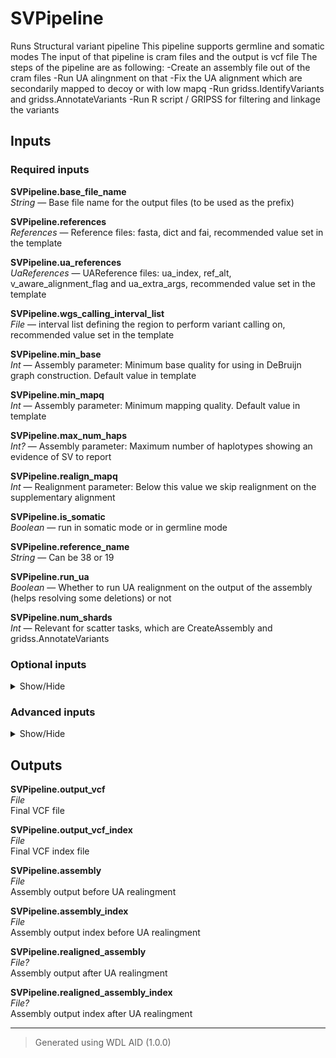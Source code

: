 # SVPipeline
Runs Structural variant pipeline
This pipeline supports germline and somatic modes
The input of that pipeline is cram files and the output is vcf file
The steps of the pipeline are as following:
-Create an assembly file out of the cram files
-Run UA alingnment on that
-Fix the UA alignment which are secondarily mapped to decoy or with low mapq
-Run gridss.IdentifyVariants and gridss.AnnotateVariants
-Run R script / GRIPSS for filtering and linkage the variants

## Inputs

### Required inputs
<p name="SVPipeline.base_file_name">
        <b>SVPipeline.base_file_name</b><br />
        <i>String </i> &mdash; 
         Base file name for the output files (to be used as the prefix) <br /> 
</p>
<p name="SVPipeline.references">
        <b>SVPipeline.references</b><br />
        <i>References </i> &mdash; 
         Reference files: fasta, dict and fai, recommended value set in the template <br /> 
</p>
<p name="SVPipeline.ua_references">
        <b>SVPipeline.ua_references</b><br />
        <i>UaReferences </i> &mdash; 
         UAReference files: ua_index, ref_alt, v_aware_alignment_flag and ua_extra_args, recommended value set in the template <br /> 
</p>
<p name="SVPipeline.wgs_calling_interval_list">
        <b>SVPipeline.wgs_calling_interval_list</b><br />
        <i>File </i> &mdash; 
         interval list defining the region to perform variant calling on, recommended value set in the template <br /> 
</p>
<p name="SVPipeline.min_base">
        <b>SVPipeline.min_base</b><br />
        <i>Int </i> &mdash; 
         Assembly parameter: Minimum base quality for using in DeBruijn graph construction. Default value in template <br /> 
</p>
<p name="SVPipeline.min_mapq">
        <b>SVPipeline.min_mapq</b><br />
        <i>Int </i> &mdash; 
         Assembly parameter: Minimum mapping quality. Default value in template <br /> 
</p>
<p name="SVPipeline.max_num_haps">
        <b>SVPipeline.max_num_haps</b><br />
        <i>Int? </i> &mdash; 
         Assembly parameter: Maximum number of haplotypes showing an evidence of SV to report <br /> 
</p>
<p name="SVPipeline.realign_mapq">
        <b>SVPipeline.realign_mapq</b><br />
        <i>Int </i> &mdash; 
         Realignment parameter: Below this value we skip realignment on the supplementary alignment <br /> 
</p>
<p name="SVPipeline.is_somatic">
        <b>SVPipeline.is_somatic</b><br />
        <i>Boolean </i> &mdash; 
         run in somatic mode or in germline mode <br /> 
</p>
<p name="SVPipeline.reference_name">
        <b>SVPipeline.reference_name</b><br />
        <i>String </i> &mdash; 
         Can be 38 or 19 <br /> 
</p>
<p name="SVPipeline.run_ua">
        <b>SVPipeline.run_ua</b><br />
        <i>Boolean </i> &mdash; 
         Whether to run UA realignment on the output of the assembly (helps resolving some deletions) or not <br /> 
</p>
<p name="SVPipeline.num_shards">
        <b>SVPipeline.num_shards</b><br />
        <i>Int </i> &mdash; 
         Relevant for scatter tasks, which are CreateAssembly and gridss.AnnotateVariants <br /> 
</p>

### Optional inputs
<details>
<summary> Show/Hide </summary>
<p name="SVPipeline.input_germline_crams">
        <b>SVPipeline.input_germline_crams</b><br />
        <i>Array[File] &mdash; Default: []</i><br />
        Input CRAM file for the germline or matched normal sample; optinal for supporting somatic calling tumor only
</p>
<p name="SVPipeline.input_germline_crams_indexes">
        <b>SVPipeline.input_germline_crams_indexes</b><br />
        <i>Array[File] &mdash; Default: []</i><br />
        Input CRAM index for the germline or matched normal sample; optinal for supporting somatic calling tumor only
</p>
<p name="SVPipeline.input_tumor_crams">
        <b>SVPipeline.input_tumor_crams</b><br />
        <i>Array[File] &mdash; Default: []</i><br />
        Input CRAM file for the tumor (in case of matched T/N calling)
</p>
<p name="SVPipeline.input_tumor_crams_indexes">
        <b>SVPipeline.input_tumor_crams_indexes</b><br />
        <i>Array[File] &mdash; Default: []</i><br />
        Input CRAM index for the tumor (in case of matched T/N calling)
</p>
<p name="SVPipeline.min_indel_sc_size_to_include">
        <b>SVPipeline.min_indel_sc_size_to_include</b><br />
        <i>String? &mdash; Default: None</i><br />
        Assembly parameter: Minimum size of an indel and soft-clipping in the read to include the read in the assembly.
</p>
<p name="SVPipeline.blacklist_bed">
        <b>SVPipeline.blacklist_bed</b><br />
        <i>File? &mdash; Default: None</i><br />
        Gridss blacklist file
</p>
<p name="SVPipeline.prefilter_query">
        <b>SVPipeline.prefilter_query</b><br />
        <i>String? &mdash; Default: None</i><br />
        Expression (in bcftools view format) to filter the variants before annotation
</p>
<p name="SVPipeline.gridss_metrics_interval">
        <b>SVPipeline.gridss_metrics_interval</b><br />
        <i>String? &mdash; Default: None</i><br />
        Interval for collecting gridss metrics
</p>
<p name="SVPipeline.pon_sgl_file">
        <b>SVPipeline.pon_sgl_file</b><br />
        <i>File? &mdash; Default: None</i><br />
        gripss paramter: Panel of normals for single end breakend (partially resolved) calls. Note that the default value is in template
</p>
<p name="SVPipeline.pon_sv_file">
        <b>SVPipeline.pon_sv_file</b><br />
        <i>File? &mdash; Default: None</i><br />
        gripss paramter: panel of normals for breakpoint (fully resolved) calls. Note that the default value is in template
</p>
<p name="SVPipeline.repeat_mask_file">
        <b>SVPipeline.repeat_mask_file</b><br />
        <i>File? &mdash; Default: None</i><br />
        gripss paramter: Repeat mask file. Note that the default value is in template
</p>
<p name="SVPipeline.known_hotspot_file">
        <b>SVPipeline.known_hotspot_file</b><br />
        <i>File? &mdash; Default: None</i><br />
        gripss paramter: Known locations that are hot spot for SVs (see https://github.com/hartwigmedical/hmftools/tree/master/linx), filtered less stringently
</p>
<p name="SVPipeline.min_normal_coverage">
        <b>SVPipeline.min_normal_coverage</b><br />
        <i>Int? &mdash; Default: None</i><br />
        gripss paramter: Minimum coverage in the normal sample to determine somatic status. Default value:8
</p>
<p name="SVPipeline.exclude_filters">
        <b>SVPipeline.exclude_filters</b><br />
        <i>String? &mdash; Default: None</i><br />
        gripss paramter: Exclude filters from the output vcf, separated by ;
</p>
<p name="SVPipeline.cloud_provider_override">
        <b>SVPipeline.cloud_provider_override</b><br />
        <i>String? &mdash; Default: None</i><br />
        Cloud provider to use for the workflow. Currently supported: aws, gcp default: gcp
</p>
</details>


### Advanced inputs
<details>
<summary> Show/Hide </summary>
<p name="SVPipeline.config_file_string">
        <b>SVPipeline.config_file_string</b><br />
        <i>String &mdash; Default: None</i><br />
         Gridss config file content 
</p>
<p name="SVPipeline.scatter_intervals_break">
        <b>SVPipeline.scatter_intervals_break</b><br />
        <i>Int &mdash; Default: None</i><br />
         Maximal resolution for scattering intervals 
</p>
</details>

## Outputs
<p name="SVPipeline.output_vcf">
        <b>SVPipeline.output_vcf</b><br />
        <i>File</i><br />
        Final VCF file
</p>
<p name="SVPipeline.output_vcf_index">
        <b>SVPipeline.output_vcf_index</b><br />
        <i>File</i><br />
        Final VCF index file
</p>
<p name="SVPipeline.assembly">
        <b>SVPipeline.assembly</b><br />
        <i>File</i><br />
        Assembly output before UA realingment
</p>
<p name="SVPipeline.assembly_index">
        <b>SVPipeline.assembly_index</b><br />
        <i>File</i><br />
        Assembly output index before UA realingment
</p>
<p name="SVPipeline.realigned_assembly">
        <b>SVPipeline.realigned_assembly</b><br />
        <i>File?</i><br />
        Assembly output after UA realingment
</p>
<p name="SVPipeline.realigned_assembly_index">
        <b>SVPipeline.realigned_assembly_index</b><br />
        <i>File?</i><br />
        Assembly output index after UA realingment
</p>

<hr />

> Generated using WDL AID (1.0.0)
